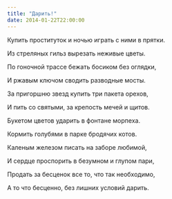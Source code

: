 ```yaml
---
title: "Дарить!"
date: 2014-01-22T22:00:00
---
```


Купить проституток и ночью играть с ними в прятки.

Из стреляных гильз вырезать неживые цветы.

По гоночной трассе бежать босиком без оглядки,

И ржавым ключом сводить разводные мосты.



За пригоршню звезд купить три пакета орехов,

И пить со святыми, за крепость мечей и щитов.

Букетом цветов ударить в фонтане морпеха.

Кормить голубями в парке бродячих котов.



Каленым железом писать на заборе любимой,

И сердце проспорить в безумном и глупом пари,

Продать за бесценок все то, что так необходимо,

А то что бесценно, без лишних условий дарить.
